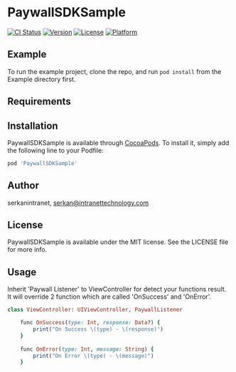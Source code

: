 # PaywallSDKSample

[![CI Status](https://img.shields.io/travis/serkanintranet/PaywallSDKSample.svg?style=flat)](https://travis-ci.org/serkanintranet/PaywallSDKSample)
[![Version](https://img.shields.io/cocoapods/v/PaywallSDKSample.svg?style=flat)](https://cocoapods.org/pods/PaywallSDKSample)
[![License](https://img.shields.io/cocoapods/l/PaywallSDKSample.svg?style=flat)](https://cocoapods.org/pods/PaywallSDKSample)
[![Platform](https://img.shields.io/cocoapods/p/PaywallSDKSample.svg?style=flat)](https://cocoapods.org/pods/PaywallSDKSample)

## Example

To run the example project, clone the repo, and run `pod install` from the Example directory first.

## Requirements

## Installation

PaywallSDKSample is available through [CocoaPods](https://cocoapods.org). To install
it, simply add the following line to your Podfile:

```ruby
pod 'PaywallSDKSample'
```

## Author

serkanintranet, serkan@intranettechnology.com

## License

PaywallSDKSample is available under the MIT license. See the LICENSE file for more info.

## Usage

Inherit 'Paywall Listener' to ViewController for detect your functions result. It will override 2 function which are called 'OnSuccess' and 'OnError'.

```ruby
class ViewController: UIViewController, PaywallListener

    func OnSuccess(type: Int, response: Data?) {
        print("On Success \(type) - \(response)")
    }
    
    func OnError(type: Int, message: String) {
        print("On Error \(type) - \(message)")
    }
```
